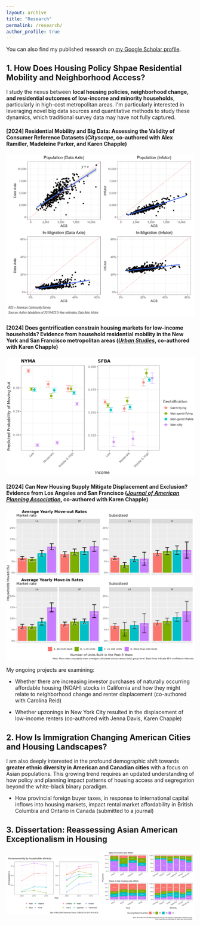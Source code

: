 ```yaml
---
layout: archive
title: "Research"
permalink: /research/
author_profile: true
---
```



  <div class="wordwrap">
    You can also find my published research on 
    <a href="https://scholar.google.com/citations?user=xM5Rc-EAAAAJ&hl=en">my Google Scholar profile</a>.
  </div>

## 1. How Does Housing Policy Shpae Residential Mobility and Neighborhood Access?

I study the nexus between **local housing policies, neighborhood change, and residential outcomes of low-income and minority households**, particularly in high-cost metropolitan areas. I'm particularly interested in leveraging novel big data sources and quantitative methods to study these dynamics, which traditional survey data may have not fully captured.

#### [2024] Residential Mobility and Big Data: Assessing the Validity of Consumer Reference Datasets (_Cityscape_, co-authored with Alex Ramiller, Madeleine Parker, and Karen Chapple)

<div style="display: flex; justify-content: center; align-items: center;">
  <div style="flex: 1; text-align: center;">
    <img src="../images/research/cityscape_2024.png" alt="Cityscape (2024)" style="width: 60; height: auto;"/>
  </div>
</div>

#### [2024] Does gentrification constrain housing markets for low-income households? Evidence from household residential mobility in the New York and San Francisco metropolitan areas ([_Urban Studies_](https://doi.org/10.1177/00420980241244699), co-authored with Karen Chapple)

<div style="display: flex; justify-content: center; align-items: center;">
  <div style="flex: 1; text-align: center;">
    <img src="../images/research/urbanstudies_2024.jpeg" alt="Urban Studies (2024)" style="width: 60; height: auto;"/>
  </div>
</div>

####  [2024] Can New Housing Supply Mitigate Displacement and Exclusion? Evidence from Los Angeles and San Francisco ([_Journal of American Planning Association_](https://doi.org/10.1080/01944363.2024.2319293), co-authored with Karen Chapple)

<div style="display: flex; justify-content: center; align-items: center;">
  <div style="flex: 1; text-align: center;">
    <img src="../images/research/japa_2024_a.jpg" alt="Journal of American Planning Association (2024)" style="width: 60; height: auto;"/>
  </div>
</div>

My ongoing projects are examining:

- Whether there are increasing investor purchases of naturally occurring affordable housing (NOAH) stocks in California and how they might relate to neighborhood change and renter displacement (co-authored with Carolina Reid)

- Whether upzonings in New York City resulted in the displacement of low-income renters (co-authored with Jenna Davis, Karen Chapple)

## 2. How Is Immigration Changing American Cities and Housing Landscapes?

I am also deeply interested in the profound demographic shift towards **greater ethnic diversity in American and Canadian cities** with a focus on Asian populations. This growing trend requires an updated understanding of how policy and planning impact patterns of housing access and segregation beyond the white-black binary paradigm.

- How provincial foreign buyer taxes, in response to international capital inflows into housing markets, impact rental market affordability in British Columbia and Ontario in Canada (submitted to a journal)

## 3. Dissertation: Reassessing Asian American Exceptionalism in Housing

<div style="display: flex; justify-content: center; align-items: center;">
  <div style="flex: 1; text-align: center;">
    <img src="../images/research/pown_null.png" alt="Chapter 1a" style="width: 60; height: auto;"/>
  </div>
  <div style="flex: 1; text-align: center;">
    <img src="../images/research/housing_market_2019_MSA.png" alt="Chapter 1b" style="width: 60; height: auto;"/>
  </div>
</div>

